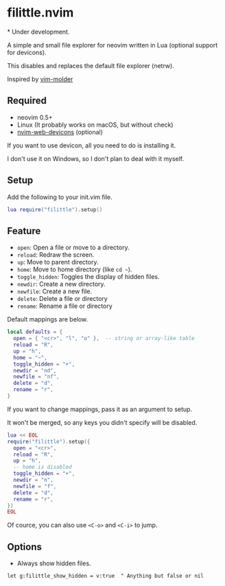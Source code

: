 # filittle.nvim

\* Under development.

A simple and small file explorer for neovim written in Lua (optional support for devicons).

This disables and replaces the default file explorer (netrw).

Inspired by [vim-molder](https://github.com/mattn/vim-molder)

## Required

- neovim 0.5+
- Linux (It probably works on macOS, but without check)
- [nvim-web-devicons](https://github.com/kyazdani42/nvim-web-devicons) (optional)

If you want to use devicon, all you need to do is installing it.

I don't use it on Windows, so I don't plan to deal with it myself.

## Setup

Add the following to your init.vim file.

```lua
lua require("filittle").setup()
```

## Feature

- `open`: Open a file or move to a directory.
- `reload`: Redraw the screen.
- `up`: Move to parent directory.
- `home`: Move to home directory (like `cd ~`).
- `toggle_hidden`: Toggles the display of hidden files.
- `newdir`: Create a new directory.
- `newfile`: Create a new file.
- `delete`: Delete a file or directory
- `rename`: Rename a file or directory

Default mappings are below.

```lua
local defaults = {
  open = { "<cr>", "l", "o" },  -- string or array-like table
  reload = "R",
  up = "h",
  home = "~",
  toggle_hidden = "+",
  newdir = "nd",
  newfile = "nf",
  delete = "d",
  rename = "r",
}
```

If you want to change mappings, pass it as an argument to setup.

It won't be merged, so any keys you didn't specify will be disabled.

```lua
lua << EOL
require("filittle").setup({
  open = "<cr>",
  reload = "R",
  up = "h",
  -- home is disabled
  toggle_hidden = "+",
  newdir = "n",
  newfile = "f",
  delete = "d",
  rename = "r",
})
EOL
```

Of cource, you can also use `<C-o>` and `<C-i>` to jump.

## Options

- Always show hidden files.

```vim
let g:filittle_show_hidden = v:true  " Anything but false or nil
```
